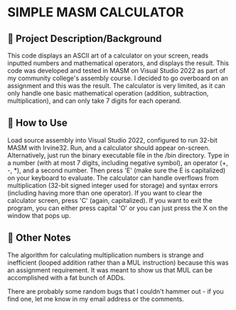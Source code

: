 # SIMPLE MASM CALCULATOR
## 📖 Project Description/Background
This code displays an ASCII art of a calculator on your screen, reads inputted numbers and mathematical operators, and displays the result.
This code was developed and tested in MASM on Visual Studio 2022 as part of my community college's assembly course. I decided to go overboard on an assignment and this was the result.
The calculator is very limited, as it can only handle one basic mathematical operation (addition, subtraction, multiplication), and can only take 7 digits for each operand. 

## 💾 How to Use
Load source assembly into Visual Studio 2022, configured to run 32-bit MASM with Irvine32. Run, and a calculator should appear on-screen. Alternatively, just run the binary executable file in the /bin directory.
Type in a number (with at most 7 digits, including negative symbol), an operator (+, -, *), and a second number. Then press 'E' (make sure the E is capitalized) on your keyboard to evaluate.
The calculator can handle overflows from multiplication (32-bit signed integer used for storage) and syntax errors (including having more than one operator). 
If you want to clear the calculator screen, press 'C' (again, capitalized). If you want to exit the program, you can either press capital 'O' or you can just press the X on the window that pops up.

## 📝 Other Notes
The algorithm for calculating multiplication numbers is strange and inefficient (looped addition rather than a MUL instruction) because this was an assignment requirement.
It was meant to show us that MUL can be accomplished with a fat bunch of ADDs. 

There are probably some random bugs that I couldn't hammer out - if you find one, let me know in my email address or the comments.
